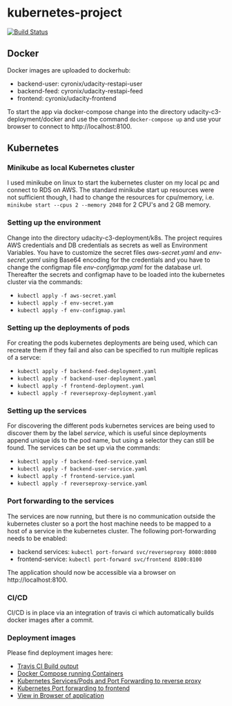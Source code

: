 # kubernetes-project
[![Build Status](https://www.travis-ci.com/LGX9/kubernetes-project.svg?branch=master)](https://www.travis-ci.com/LGX9/kubernetes-project)
## Docker
Docker images are uploaded to dockerhub:
- backend-user: cyronix/udacity-restapi-user
- backend-feed: cyronix/udacity-restapi-feed
- frontend: cyronix/udacity-frontend

To start the app via docker-compose change into the directory udacity-c3-deployment/docker and use the command `docker-compose up` and use your browser to connect to http://localhost:8100.

## Kubernetes

### Minikube as local Kubernetes cluster
I used minikube on linux to start the kubernetes cluster on my local pc and connect to RDS on AWS.
The standard minikube start up resources were not sufficient though, I had to change the resources for cpu/memory, i.e.
`minikube start --cpus 2 --memory 2048` for 2 CPU's and 2 GB memory.

### Setting up the environment
Change into the directory udacity-c3-deployment/k8s.
The project requires AWS credentials and DB credentials as secrets as well as Environment Variables.
You have to customize the secret files *aws-secret.yaml* and *env-secret.yaml* using Base64 encoding for the credentials and you have to change the configmap file *env-configmap.yaml* for  the database url.
Thereafter the secrets and configmap have to be loaded into the kubernetes cluster via the commands:
- `kubectl apply -f aws-secret.yaml`
- `kubectl apply -f env-secret.yam`
- `kubectl apply -f env-configmap.yaml`

### Setting up the deployments of pods
For creating the pods kubernetes deployments are being used, which can recreate them if they fail and also can be specified to run multiple replicas of a servce:
- `kubectl apply -f backend-feed-deployment.yaml`
- `kubectl apply -f backend-user-deployment.yaml`
- `kubectl apply -f frontend-deployment.yaml`
- `kubectl apply -f reverseproxy-deployment.yaml`

### Setting up the services
For discovering the different pods kubernetes services are being used to discover them by the label *service*, which is useful since deployments append unique ids to the pod name, but using a selector they can still be found.
The services can be set up via the commands:
- `kubectl apply -f backend-feed-service.yaml`
- `kubectl apply -f backend-user-service.yaml`
- `kubectl apply -f frontend-service.yaml`
- `kubectl apply -f reverseproxy-service.yaml`

### Port forwarding to the services
The services are now running, but there is no communication outside the kubernetes cluster so a port the host machine needs to be mapped to a host of a service in the kubernetes cluster.
The following port-forwarding needs to be enabled:
- backend services: `kubectl port-forward svc/reverseproxy 8080:8080`
- frontend-service: `kubectl port-forward svc/frontend 8100:8100`

The application should now be accessible via a browser on http://localhost:8100.

### CI/CD
CI/CD is in place via an integration of travis ci which automatically builds docker images after a commit.

### Deployment images
Please find deployment images here:

- [Travis CI Build output](images/travis-ci-build.PNG "Travis CI")
- [Docker Compose running Containers](images/docker-compose-up.PNG "Docker Compose")
- [Kubernetes Services/Pods and Port Forwarding to reverse proxy](show-pods-service-portforward.png "Kubernetes Pods/Services")
- [Kubernetes Port forwarding to frontend](kubernetes-front-end-forward.png "Kubernetes Frontend Port forwarding")
- [View in Browser of application](browser.PNG "Browserview")








